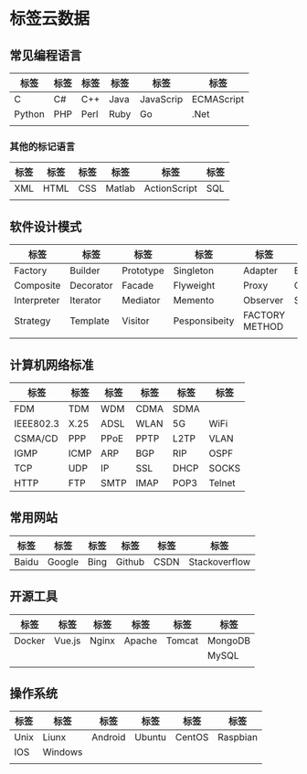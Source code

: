 # 标签云数据

## 常见编程语言

| 标签   | 标签 | 标签 | 标签 | 标签      | 标签       |
| ------ | ---- | ---- | ---- | --------- | ---------- |
| C      | C#   | C++  | Java | JavaScrip | ECMAScript |
| Python | PHP  | Perl | Ruby | Go        | .Net       |
|        |      |      |      |           |            |

### 其他的标记语言

| 标签 | 标签 | 标签 | 标签   | 标签         | 标签 |
| ---- | ---- | ---- | ------ | ------------ | ---- |
| XML  | HTML | CSS  | Matlab | ActionScript | SQL  |
|      |      |      |        |              |      |



## 软件设计模式

| 标签        | 标签      | 标签      | 标签          | 标签           | 标签    |
| ----------- | --------- | --------- | ------------- | -------------- | ------- |
| Factory     | Builder   | Prototype | Singleton     | Adapter        | Bridge  |
| Composite   | Decorator | Facade    | Flyweight     | Proxy          | Command |
| Interpreter | Iterator  | Mediator  | Memento       | Observer       | State   |
| Strategy    | Template  | Visitor   | Pesponsibeity | FACTORY METHOD |         |
|             |           |           |               |                |         |




## 计算机网络标准
| 标签      | 标签 | 标签 | 标签 | 标签 | 标签   |
| --------- | ---- | ---- | ---- | ---- | ------ |
| FDM       | TDM  | WDM  | CDMA | SDMA |        |
| IEEE802.3 | X.25 | ADSL | WLAN | 5G   | WiFi   |
| CSMA/CD   | PPP  | PPoE | PPTP | L2TP | VLAN   |
| IGMP      | ICMP | ARP  | BGP  | RIP  | OSPF   |
| TCP       | UDP  | IP   | SSL  | DHCP | SOCKS  |
| HTTP      | FTP  | SMTP | IMAP | POP3 | Telnet |



## 常用网站
| 标签  | 标签   | 标签 | 标签   | 标签 | 标签          |
| ----- | ------ | ---- | ------ | ---- | ------------- |
| Baidu | Google | Bing | Github | CSDN | Stackoverflow |



## 开源工具
| 标签   | 标签   | 标签  | 标签   | 标签   | 标签    |
| ------ | ------ | ----- | ------ | ------ | ------- |
| Docker | Vue.js | Nginx | Apache | Tomcat | MongoDB |
|        |        |       |        |        | MySQL   |
|        |        |       |        |        |         |



## 操作系统
| 标签 | 标签    | 标签    | 标签   | 标签   | 标签     |
| ---- | ------- | ------- | ------ | ------ | -------- |
| Unix | Liunx   | Android | Ubuntu | CentOS | Raspbian |
| IOS  | Windows |         |        |        |          |
|      |         |         |        |        |          |

